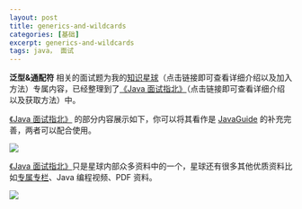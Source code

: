 ```yaml
---
layout: post
title: generics-and-wildcards
categories: [基础]
excerpt: generics-and-wildcards
tags: java， 面试  
---
```





**泛型&通配符** 相关的面试题为我的[知识星球](https://javaguide.cn/about-the-author/zhishixingqiu-two-years.html)（点击链接即可查看详细介绍以及加入方法）专属内容，已经整理到了[《Java 面试指北》](hhttps://javaguide.cn/zhuanlan/java-mian-shi-zhi-bei.html)（点击链接即可查看详细介绍以及获取方法）中。

[《Java 面试指北》](hhttps://javaguide.cn/zhuanlan/java-mian-shi-zhi-bei.html) 的部分内容展示如下，你可以将其看作是 [JavaGuide](https://javaguide.cn/#/) 的补充完善，两者可以配合使用。

![](https://oss.javaguide.cn/xingqiu/image-20220304102536445.png)

[《Java 面试指北》](hhttps://javaguide.cn/zhuanlan/java-mian-shi-zhi-bei.html)只是星球内部众多资料中的一个，星球还有很多其他优质资料比如[专属专栏](https://javaguide.cn/zhuanlan/)、Java 编程视频、PDF 资料。

![](https://oss.javaguide.cn/xingqiu/image-20220211231206733.png)

<!-- @include: @planet.snippet.md -->

<!-- @include: @article-footer.snippet.md -->
